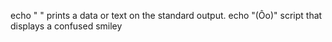 echo " " prints a data or text on the standard output.
echo "(Ôo)" script that displays a confused smiley
